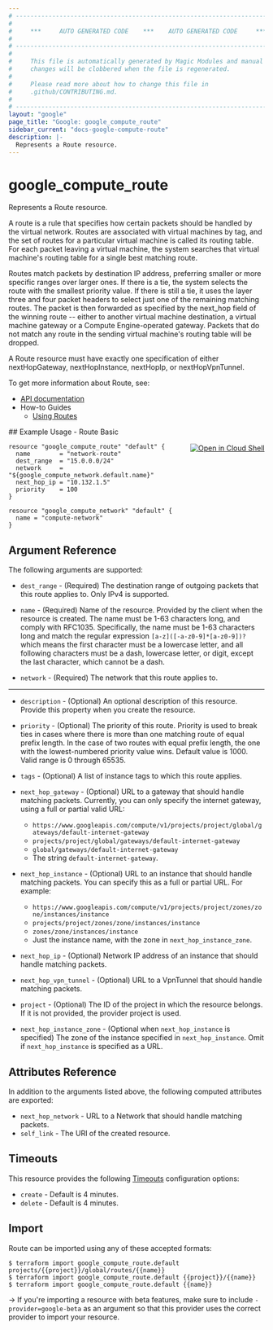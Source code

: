 ```yaml
---
# ----------------------------------------------------------------------------
#
#     ***     AUTO GENERATED CODE    ***    AUTO GENERATED CODE     ***
#
# ----------------------------------------------------------------------------
#
#     This file is automatically generated by Magic Modules and manual
#     changes will be clobbered when the file is regenerated.
#
#     Please read more about how to change this file in
#     .github/CONTRIBUTING.md.
#
# ----------------------------------------------------------------------------
layout: "google"
page_title: "Google: google_compute_route"
sidebar_current: "docs-google-compute-route"
description: |-
  Represents a Route resource.
---
```


# google\_compute\_route

Represents a Route resource.

A route is a rule that specifies how certain packets should be handled by
the virtual network. Routes are associated with virtual machines by tag,
and the set of routes for a particular virtual machine is called its
routing table. For each packet leaving a virtual machine, the system
searches that virtual machine's routing table for a single best matching
route.

Routes match packets by destination IP address, preferring smaller or more
specific ranges over larger ones. If there is a tie, the system selects
the route with the smallest priority value. If there is still a tie, it
uses the layer three and four packet headers to select just one of the
remaining matching routes. The packet is then forwarded as specified by
the next_hop field of the winning route -- either to another virtual
machine destination, a virtual machine gateway or a Compute
Engine-operated gateway. Packets that do not match any route in the
sending virtual machine's routing table will be dropped.

A Route resource must have exactly one specification of either
nextHopGateway, nextHopInstance, nextHopIp, or nextHopVpnTunnel.


To get more information about Route, see:

* [API documentation](https://cloud.google.com/compute/docs/reference/rest/v1/routes)
* How-to Guides
    * [Using Routes](https://cloud.google.com/vpc/docs/using-routes)

<div class = "oics-button" style="float: right; margin: 0 0 -15px">
  <a href="https://console.cloud.google.com/cloudshell/open?cloudshell_git_repo=https%3A%2F%2Fgithub.com%2Fterraform-google-modules%2Fdocs-examples.git&cloudshell_working_dir=route_basic&cloudshell_image=gcr.io%2Fgraphite-cloud-shell-images%2Fterraform%3Alatest&open_in_editor=main.tf&cloudshell_print=.%2Fmotd&cloudshell_tutorial=.%2Ftutorial.md" target="_blank">
    <img alt="Open in Cloud Shell" src="//gstatic.com/cloudssh/images/open-btn.svg" style="max-height: 44px; margin: 32px auto; max-width: 100%;">
  </a>
</div>
## Example Usage - Route Basic


```hcl
resource "google_compute_route" "default" {
  name        = "network-route"
  dest_range  = "15.0.0.0/24"
  network     = "${google_compute_network.default.name}"
  next_hop_ip = "10.132.1.5"
  priority    = 100
}

resource "google_compute_network" "default" {
  name = "compute-network"
}
```

## Argument Reference

The following arguments are supported:


* `dest_range` -
  (Required)
  The destination range of outgoing packets that this route applies to.
  Only IPv4 is supported.

* `name` -
  (Required)
  Name of the resource. Provided by the client when the resource is
  created. The name must be 1-63 characters long, and comply with
  RFC1035.  Specifically, the name must be 1-63 characters long and
  match the regular expression `[a-z]([-a-z0-9]*[a-z0-9])?` which means
  the first character must be a lowercase letter, and all following
  characters must be a dash, lowercase letter, or digit, except the
  last character, which cannot be a dash.

* `network` -
  (Required)
  The network that this route applies to.


- - -


* `description` -
  (Optional)
  An optional description of this resource. Provide this property
  when you create the resource.

* `priority` -
  (Optional)
  The priority of this route. Priority is used to break ties in cases
  where there is more than one matching route of equal prefix length.
  In the case of two routes with equal prefix length, the one with the
  lowest-numbered priority value wins.
  Default value is 1000. Valid range is 0 through 65535.

* `tags` -
  (Optional)
  A list of instance tags to which this route applies.

* `next_hop_gateway` -
  (Optional)
  URL to a gateway that should handle matching packets.
  Currently, you can only specify the internet gateway, using a full or
  partial valid URL:
  * `https://www.googleapis.com/compute/v1/projects/project/global/gateways/default-internet-gateway`
  * `projects/project/global/gateways/default-internet-gateway`
  * `global/gateways/default-internet-gateway`
  * The string `default-internet-gateway`.

* `next_hop_instance` -
  (Optional)
  URL to an instance that should handle matching packets.
  You can specify this as a full or partial URL. For example:
  * `https://www.googleapis.com/compute/v1/projects/project/zones/zone/instances/instance`
  * `projects/project/zones/zone/instances/instance`
  * `zones/zone/instances/instance`
  * Just the instance name, with the zone in `next_hop_instance_zone`.

* `next_hop_ip` -
  (Optional)
  Network IP address of an instance that should handle matching packets.

* `next_hop_vpn_tunnel` -
  (Optional)
  URL to a VpnTunnel that should handle matching packets.

* `project` - (Optional) The ID of the project in which the resource belongs.
    If it is not provided, the provider project is used.


* `next_hop_instance_zone` - (Optional when `next_hop_instance` is
  specified)  The zone of the instance specified in
  `next_hop_instance`.  Omit if `next_hop_instance` is specified as
  a URL.

## Attributes Reference

In addition to the arguments listed above, the following computed attributes are exported:


* `next_hop_network` -
  URL to a Network that should handle matching packets.
* `self_link` - The URI of the created resource.


## Timeouts

This resource provides the following
[Timeouts](/docs/configuration/resources.html#timeouts) configuration options:

- `create` - Default is 4 minutes.
- `delete` - Default is 4 minutes.

## Import

Route can be imported using any of these accepted formats:

```
$ terraform import google_compute_route.default projects/{{project}}/global/routes/{{name}}
$ terraform import google_compute_route.default {{project}}/{{name}}
$ terraform import google_compute_route.default {{name}}
```

-> If you're importing a resource with beta features, make sure to include `-provider=google-beta`
as an argument so that this provider uses the correct provider to import your resource.
